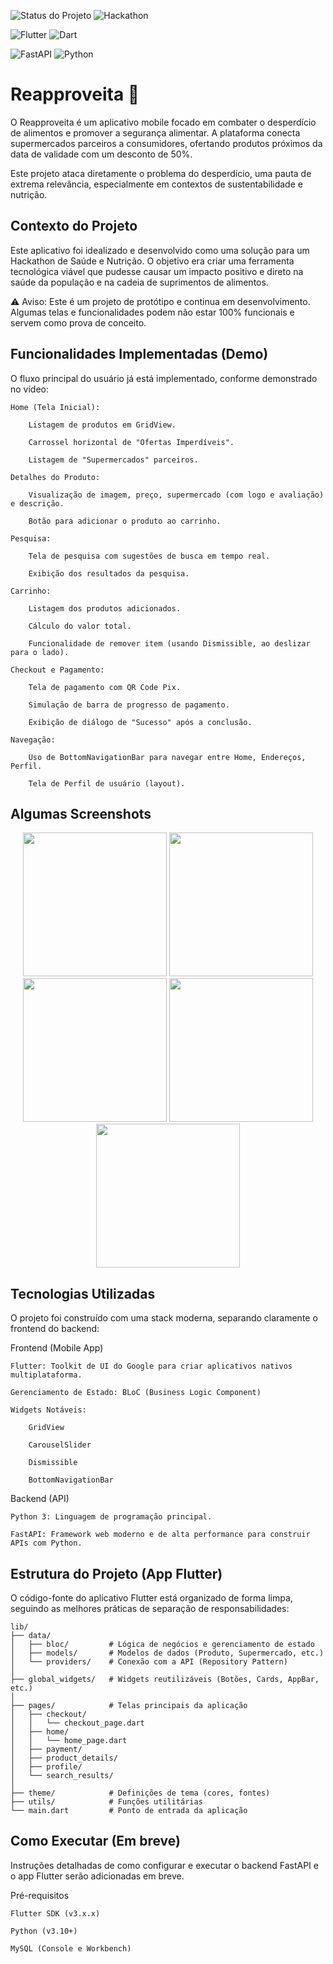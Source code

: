 ![Status do Projeto](https://img.shields.io/badge/Status-Em%20Desenvolvimento-yellow)
![Hackathon](https://img.shields.io/badge/Contexto-Hackathon%20de%20Sa%20%26%20Nutri-blue)

![Flutter](https://img.shields.io/badge/Frontend-Flutter-blue.svg?logo=flutter)
![Dart](https://img.shields.io/badge/Linguagem-Dart-0175C2.svg?logo=dart)

![FastAPI](https://img.shields.io/badge/Backend-FastAPI-green.svg?logo=python)
![Python](https://img.shields.io/badge/Linguagem-Python-3776AB.svg?logo=python)

# Reapproveita 🥦

O Reapproveita é um aplicativo mobile focado em combater o desperdício de alimentos e promover a segurança alimentar. A plataforma conecta supermercados parceiros a consumidores, ofertando produtos próximos da data de validade com um desconto de 50%.

Este projeto ataca diretamente o problema do desperdício, uma pauta de extrema relevância, especialmente em contextos de sustentabilidade e nutrição.

 ## Contexto do Projeto

Este aplicativo foi idealizado e desenvolvido como uma solução para um Hackathon de Saúde e Nutrição. O objetivo era criar uma ferramenta tecnológica viável que pudesse causar um impacto positivo e direto na saúde da população e na cadeia de suprimentos de alimentos.

⚠️ Aviso: Este é um projeto de protótipo e continua em desenvolvimento. Algumas telas e funcionalidades podem não estar 100% funcionais e servem como prova de conceito.

## Funcionalidades Implementadas (Demo)

O fluxo principal do usuário já está implementado, conforme demonstrado no vídeo:

    Home (Tela Inicial):

        Listagem de produtos em GridView.

        Carrossel horizontal de "Ofertas Imperdíveis".

        Listagem de "Supermercados" parceiros.

    Detalhes do Produto:

        Visualização de imagem, preço, supermercado (com logo e avaliação) e descrição.

        Botão para adicionar o produto ao carrinho.

    Pesquisa:

        Tela de pesquisa com sugestões de busca em tempo real.

        Exibição dos resultados da pesquisa.

    Carrinho:

        Listagem dos produtos adicionados.

        Cálculo do valor total.

        Funcionalidade de remover item (usando Dismissible, ao deslizar para o lado).

    Checkout e Pagamento:

        Tela de pagamento com QR Code Pix.

        Simulação de barra de progresso de pagamento.

        Exibição de diálogo de "Sucesso" após a conclusão.

    Navegação:

        Uso de BottomNavigationBar para navegar entre Home, Endereços, Perfil.

        Tela de Perfil de usuário (layout).

## Algumas Screenshots

<p align="center">
  <img src="https://github.com/user-attachments/assets/3a143999-e2f7-4d86-b68f-30db9c141234" width="230" />
  <img src="https://github.com/user-attachments/assets/52811b12-0d3b-4aad-b71c-bd4cc5392af7" width="230" />
  <img src="https://github.com/user-attachments/assets/bd6663b9-ffa5-4e19-9cb6-93859952de4b" width="230" />
  <img src="https://github.com/user-attachments/assets/0c6b1077-6db9-4fc4-b5a3-f302379d0311" width="230" />
  <img src="https://github.com/user-attachments/assets/601344be-b122-4ce1-9cae-150f3f7c987c" width="230" />
</p>

## Tecnologias Utilizadas

O projeto foi construído com uma stack moderna, separando claramente o frontend do backend:

Frontend (Mobile App)

    Flutter: Toolkit de UI do Google para criar aplicativos nativos multiplataforma.

    Gerenciamento de Estado: BLoC (Business Logic Component)

    Widgets Notáveis:

        GridView

        CarouselSlider

        Dismissible

        BottomNavigationBar

Backend (API)

    Python 3: Linguagem de programação principal.

    FastAPI: Framework web moderno e de alta performance para construir APIs com Python.

## Estrutura do Projeto (App Flutter)

O código-fonte do aplicativo Flutter está organizado de forma limpa, seguindo as melhores práticas de separação de responsabilidades:

```
lib/
├── data/
│   ├── bloc/         # Lógica de negócios e gerenciamento de estado
│   ├── models/       # Modelos de dados (Produto, Supermercado, etc.)
│   └── providers/    # Conexão com a API (Repository Pattern)
│
├── global_widgets/   # Widgets reutilizáveis (Botões, Cards, AppBar, etc.)
│
├── pages/            # Telas principais da aplicação
│   ├── checkout/
│   │   └── checkout_page.dart
│   ├── home/
│   │   └── home_page.dart
│   ├── payment/
│   ├── product_details/
│   ├── profile/
│   └── search_results/
│
├── theme/            # Definições de tema (cores, fontes)
├── utils/            # Funções utilitárias
└── main.dart         # Ponto de entrada da aplicação
```

## Como Executar (Em breve)

Instruções detalhadas de como configurar e executar o backend FastAPI e o app Flutter serão adicionadas em breve.

Pré-requisitos

    Flutter SDK (v3.x.x)

    Python (v3.10+)

    MySQL (Console e Workbench)

